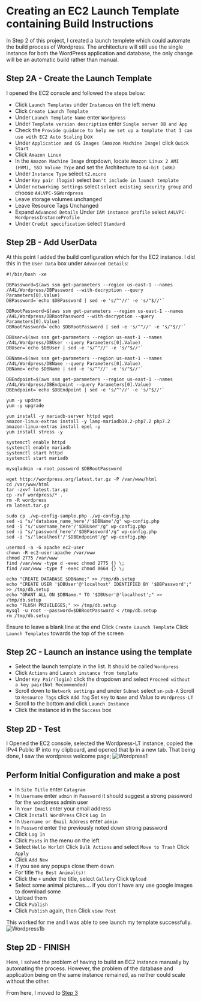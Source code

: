 # Creating an EC2 Launch Template containing Build Instructions

In Step 2 of this project, I created a launch templete which could automate the build process of Wordpress. The architecture will still use the single instance for both the WordPress application and database, the only change will be an automatic build rather than manual.

## Step 2A - Create the Launch Template
I opened the EC2 console and followed the steps below:
* Click ````Launch Templates```` under ````Instances```` on the left menu
* Click ````Create Launch Template````
* Under ````Launch Template Name```` enter ````Wordpress````
* Under ````Template version description```` enter ````Single server DB and App````
* Check the ````Provide guidance to help me set up a template that I can use with EC2 Auto Scaling```` box
* Under ````Application and OS Images (Amazon Machine Image)```` click ````Quick Start````
* Click ````Amazon Linux````
* In the ````Amazon Machine Image```` dropdown, locate ````Amazon Linux 2 AMI (HVM), SSD Volume TYpe```` and set the Architecture to ````64-bit (x86)````
* Under ````Instance Type```` select ````t2.micro````
* Under ````Key pair (login)```` select ````Don't include in launch template````
* Under ````networking Settings```` select ````select existing security group```` and choose ````A4LVPC-SGWordpress```` 
* Leave storage volumes unchanged
* Leave Resource Tags Unchanged
* Expand ````Advanced Details```` Under ````IAM instance profile```` select ````A4LVPC-WordpressInstanceProfile````
* Under ````Credit specification```` select ````Standard````

## Step 2B - Add UserData
At this point I added the build configuration which for the EC2 instance. I did this in the ````User Data```` box under ````Advanced Details````:

```
#!/bin/bash -xe

DBPassword=$(aws ssm get-parameters --region us-east-1 --names /A4L/Wordpress/DBPassword --with-decryption --query Parameters[0].Value)
DBPassword=`echo $DBPassword | sed -e 's/^"//' -e 's/"$//'`

DBRootPassword=$(aws ssm get-parameters --region us-east-1 --names /A4L/Wordpress/DBRootPassword --with-decryption --query Parameters[0].Value)
DBRootPassword=`echo $DBRootPassword | sed -e 's/^"//' -e 's/"$//'`

DBUser=$(aws ssm get-parameters --region us-east-1 --names /A4L/Wordpress/DBUser --query Parameters[0].Value)
DBUser=`echo $DBUser | sed -e 's/^"//' -e 's/"$//'`

DBName=$(aws ssm get-parameters --region us-east-1 --names /A4L/Wordpress/DBName --query Parameters[0].Value)
DBName=`echo $DBName | sed -e 's/^"//' -e 's/"$//'`

DBEndpoint=$(aws ssm get-parameters --region us-east-1 --names /A4L/Wordpress/DBEndpoint --query Parameters[0].Value)
DBEndpoint=`echo $DBEndpoint | sed -e 's/^"//' -e 's/"$//'`

yum -y update
yum -y upgrade

yum install -y mariadb-server httpd wget
amazon-linux-extras install -y lamp-mariadb10.2-php7.2 php7.2
amazon-linux-extras install epel -y
yum install stress -y

systemctl enable httpd
systemctl enable mariadb
systemctl start httpd
systemctl start mariadb

mysqladmin -u root password $DBRootPassword

wget http://wordpress.org/latest.tar.gz -P /var/www/html
cd /var/www/html
tar -zxvf latest.tar.gz
cp -rvf wordpress/* .
rm -R wordpress
rm latest.tar.gz

sudo cp ./wp-config-sample.php ./wp-config.php
sed -i "s/'database_name_here'/'$DBName'/g" wp-config.php
sed -i "s/'username_here'/'$DBUser'/g" wp-config.php
sed -i "s/'password_here'/'$DBPassword'/g" wp-config.php
sed -i "s/'localhost'/'$DBEndpoint'/g" wp-config.php

usermod -a -G apache ec2-user   
chown -R ec2-user:apache /var/www
chmod 2775 /var/www
find /var/www -type d -exec chmod 2775 {} \;
find /var/www -type f -exec chmod 0664 {} \;

echo "CREATE DATABASE $DBName;" >> /tmp/db.setup
echo "CREATE USER '$DBUser'@'localhost' IDENTIFIED BY '$DBPassword';" >> /tmp/db.setup
echo "GRANT ALL ON $DBName.* TO '$DBUser'@'localhost';" >> /tmp/db.setup
echo "FLUSH PRIVILEGES;" >> /tmp/db.setup
mysql -u root --password=$DBRootPassword < /tmp/db.setup
rm /tmp/db.setup

```
Ensure to leave a blank line at the end
Click ````Create Launch Template````
Click ````Launch Templates```` towards the top of the screen

## Step 2C - Launch an instance using the template

* Select the launch template in the list. It should be called ````Wordpress````
* Click ````Actions```` and ````Launch instance from template```` 
* Under ````Key Pair(login)```` click the dropdown and select ````Proceed without a key pair(Not Recommended)````
* Scroll down to ````Network settings```` and under ````Subnet```` select ````sn-pub-A````
Scroll to ````Resource Tags```` click ````Add Tag```` Set ````Key```` to ````Name```` and Value to ````Wordpress-LT````
* Scroll to the bottom and click ````Launch Instance````
* Click the instance id in the ````Success```` box
## Step 2D - Test

I Opened the EC2 console, selected the Wordpress-LT instance, copied the IPv4 Public IP into my clipboard, and opened that Ip in a new tab.
That being done, I saw the wordpress welcome page;
![Wordpress1](https://user-images.githubusercontent.com/122386130/228511030-22bdd363-d6d4-49d7-8bdd-22d98fd2f884.PNG)
## Perform Initial Configuration and make a post

* In ````Site Title```` enter ````Catagram````
* In ````Username```` enter ````admin```` in ````Password```` it should suggest a strong password for the wordpress admin user
* In ````Your Email```` enter your email address
* Click ````Install WordPress```` Click ````Log In````
* In ````Username or Email Address```` enter ````admin````
* In ````Password```` enter the previously noted down strong password
* Click ````Log In````
* Click ````Posts```` in the menu on the left
* Select ````Hello World!```` Click ````Bulk Actions```` and select ````Move to Trash```` Click ````Apply````
* Click ````Add New````
* If you see any popups close them down
* For title ````The Best Animal(s)!````
* Click the ````+```` under the title, select ````Gallery```` Click ````Upload````
* Select some animal pictures.... if you don't have any use google images to download some
* Upload them
* Click ````Publish````
* Click ````Publish```` again, then Click ````view Post````

This worked for me and I was able to see launch my template successfully.
![Wordpress1b](https://user-images.githubusercontent.com/122386130/228513710-d10f4d45-5462-4de8-8fcc-425da5dd1403.PNG)

## Step 2D - FINISH
Here, I solved the problem of having to build an EC2 instance manually by automating the process. However, the problem of the database and application being on the same instance remained, as neither could scale without the other.

From here, I moved to [Step 3](https://github.com/Diana725/AWS-Solutions-Architect-Projects/tree/main/Fully%20Elastic%20and%20Scalable%20Web%20Application%20Architecture/Step%203)
